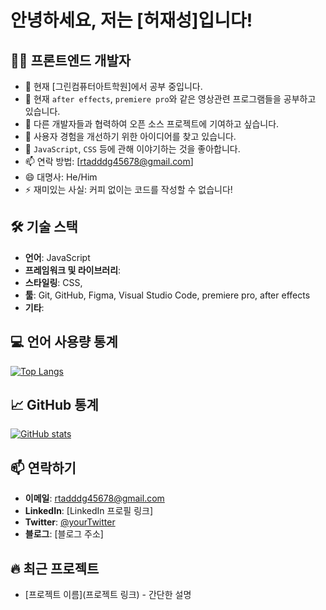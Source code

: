 # 안녕하세요, 저는 [허재성]입니다!

## 👨‍💻 프론트엔드 개발자

- 🔭 현재 [그린컴퓨터아트학원]에서 공부 중입니다.
- 🌱 현재 `after effects`, `premiere pro`와 같은 영상관련 프로그램들을 공부하고 있습니다.
- 👯 다른 개발자들과 협력하여 오픈 소스 프로젝트에 기여하고 싶습니다.
- 🤔 사용자 경험을 개선하기 위한 아이디어를 찾고 있습니다.
- 💬 `JavaScript`, `CSS` 등에 관해 이야기하는 것을 좋아합니다.
- 📫 연락 방법: [rtadddg45678@gmail.com]
- 😄 대명사: He/Him
- ⚡ 재미있는 사실: 커피 없이는 코드를 작성할 수 없습니다!

## 🛠 기술 스택
- **언어**: JavaScript
- **프레임워크 및 라이브러리**:
- **스타일링**: CSS, 
- **툴**: Git, GitHub, Figma, Visual Studio Code, premiere pro, after effects
- **기타**: 

## 💻 언어 사용량 통계

[![Top Langs](https://github-readme-stats.vercel.app/api/top-langs/?username=heojaeseong95&layout=compact)](https://github.com/anuraghazra/github-readme-stats)

## 📈 GitHub 통계

[![GitHub stats](https://github-readme-stats.vercel.app/api?username=heojaeseong95&show_icons=true&theme=radical)](https://github.com/anuraghazra/github-readme-stats)

## 📫 연락하기
- **이메일**: rtadddg45678@gmail.com
- **LinkedIn**: [LinkedIn 프로필 링크]
- **Twitter**: [@yourTwitter](https://twitter.com/yourTwitter)
- **블로그**: [블로그 주소]

<!-- 이 섹션은 자신의 프로필을 더욱 개성 있게 만들기 위해 추가할 수 있습니다 -->
## 🔥 최근 프로젝트
- [프로젝트 이름](프로젝트 링크) - 간단한 설명
